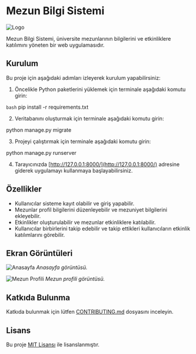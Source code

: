 # Mezun Bilgi Sistemi

![Logo](https://example.com/logo.png)

Mezun Bilgi Sistemi, üniversite mezunlarının bilgilerini ve etkinliklere katılımını yöneten bir web uygulamasıdır.

## Kurulum

Bu proje için aşağıdaki adımları izleyerek kurulum yapabilirsiniz:

1. Öncelikle Python paketlerini yüklemek için terminale aşağıdaki komutu girin:

```bash```
pip install -r requirements.txt


2. Veritabanını oluşturmak için terminale aşağıdaki komutu girin:

python manage.py migrate


3. Projeyi çalıştırmak için terminale aşağıdaki komutu girin:
   
python manage.py runserver


4. Tarayıcınızda [http://127.0.0.1:8000/](http://127.0.0.1:8000/) adresine giderek uygulamayı kullanmaya başlayabilirsiniz.

## Özellikler

- Kullanıcılar sisteme kayıt olabilir ve giriş yapabilir.
- Mezunlar profil bilgilerini düzenleyebilir ve mezuniyet bilgilerini ekleyebilir.
- Etkinlikler oluşturulabilir ve mezunlar etkinliklere katılabilir.
- Kullanıcılar birbirlerini takip edebilir ve takip ettikleri kullanıcıların etkinlik katılımlarını görebilir.

## Ekran Görüntüleri

![Anasayfa](/screenshots/home.png)
_Anasayfa görüntüsü._

![Mezun Profili](/screenshots/profile.png)
_Mezun profili görüntüsü._

## Katkıda Bulunma

Katkıda bulunmak için lütfen [CONTRIBUTING.md](/CONTRIBUTING.md) dosyasını inceleyin.

## Lisans

Bu proje [MIT Lisansı](/LICENSE) ile lisanslanmıştır.
